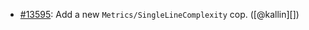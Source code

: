 * [#13595](https://github.com/rubocop/rubocop/pull/13595): Add a new `Metrics/SingleLineComplexity` cop. ([@kallin][])
